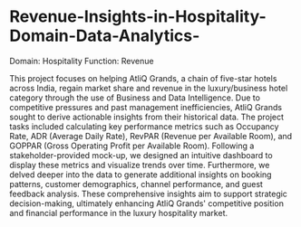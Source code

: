 # Revenue-Insights-in-Hospitality-Domain-Data-Analytics-

Domain: Hospitality				Function: Revenue

This project focuses on helping AtliQ Grands, a chain of five-star hotels across India, regain market share and revenue in the luxury/business hotel category through the use of Business and Data Intelligence. Due to competitive pressures and past management inefficiencies, AtliQ Grands sought to derive actionable insights from their historical data. The project tasks included calculating key performance metrics such as Occupancy Rate, ADR (Average Daily Rate), RevPAR (Revenue per Available Room), and GOPPAR (Gross Operating Profit per Available Room). Following a stakeholder-provided mock-up, we designed an intuitive dashboard to display these metrics and visualize trends over time. Furthermore, we delved deeper into the data to generate additional insights on booking patterns, customer demographics, channel performance, and guest feedback analysis. These comprehensive insights aim to support strategic decision-making, ultimately enhancing AtliQ Grands' competitive position and financial performance in the luxury hospitality market.
